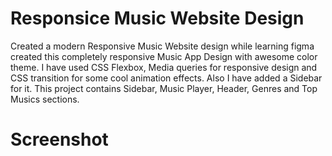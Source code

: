 # Responsice Music Website Design

Created a modern Responsive Music Website design while learning figma created this completely responsive Music App Design with awesome color theme. I have used CSS Flexbox,
Media queries for responsive design and CSS transition for some cool animation effects. Also I have added a Sidebar for it. This project contains Sidebar,
Music Player, Header, Genres and Top Musics sections.

# Screenshot
